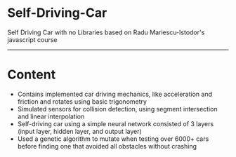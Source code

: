 # Self-Driving-Car

Self Driving Car with no Libraries based on Radu Mariescu-Istodor's javascript course
_____________________________________________________________________________________________

# Content
<ul>
  <li>Contains implemented car driving mechanics, like acceleration and friction and rotates using basic trigonometry</li>
  <li>Simulated sensors for collision detection, using segment intersection and linear interpolation</li>
  <li>Self-driving car using a simple neural network consisted of 3 layers (input layer, hidden layer, and output layer)</li>
  <li>Used a genetic algorithm to mutate when testing over 6000+ cars before finding one that avoided all obstacles without crashing </li>
</ul>

